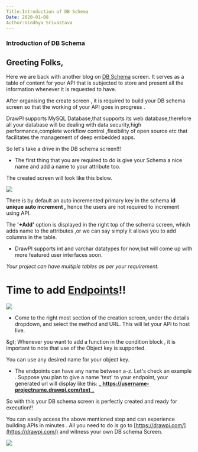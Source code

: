 ```yaml
---
Title:Introduction of DB Schema
Date: 2020-01-08
Author:Vindhya Srivastava
---
```

### Introduction of DB Schema

## Greeting Folks,

Here we are back with another blog on [DB Schema](https://developer.matomo.org/guides/database-schema) screen. It serves as a table of content for your API that is subjected to store and present all the information whenever it is requested to have.

After organising the create screen , it is required to build your DB schema screen so that the working of your API goes in progress .

DrawPI supports MySQL Database,that supports its web database,therefore all your database will be dealing with data security,high performance,complete workflow control ,flexibility of open source etc that facilitates the management of deep embedded apps.

So let&#39;s take a drive in the DB schema screen!!!

- The first thing that you are required to do is give your Schema a nice name and add a name to your attribute too.

The created screen will look like this below.

![](RackMultipart20200717-4-14ryi6_html_c41b6f8d41af24d0.gif)

There is by default an auto incremented primary key in the schema **id unique auto increment ,** hence the users are not required to increment using API.

The **&#39;+Add&#39;** option is displayed in the right top of the schema screen, which adds name to the attributes ,or we can say simply it allows you to add columns in the table.

- DrawPI supports int and varchar datatypes for now,but will come up with more featured user interfaces soon.

_Your project can have multiple tables as per your requirement._

# Time to add [Endpoints](https://smartbear.com/learn/performance-monitoring/api-endpoints/#:~:text=Simply%20put%2C%20an%20endpoint%20is,of%20a%20server%20or%20service.&amp;text=The%20place%20that%20APIs%20send,lives%2C%20is%20called%20an%20endpoint.)!!

![](RackMultipart20200717-4-14ryi6_html_ea61cd223e546db8.gif)

- Come to the right most section of the creation screen, under the details dropdown, and select the method and URL. This will let your API to host live.

\&gt; Whenever you want to add a function in the condition block , it is important to note that use of the Object key is supported.

You can use any desired name for your object key.

- The endpoints can have any name between a-z. Let&#39;s check an example . Suppose you plan to give a name &#39;text&#39; to your endpoint, your generated url will display like this: [_ **https://username-projectname.drawpi.com/text** _](https://username-projectname.drawpi.com/text)

So with this your DB schema screen is perfectly created and ready for execution!!

You can easily access the above mentioned step and can experience building APIs in minutes . All you need to do is go to [https://drawpi.com/](https://drawpi.com/) and witness your own DB schema Screen.

![](RackMultipart20200717-4-14ryi6_html_6c943c55b475f090.gif)
